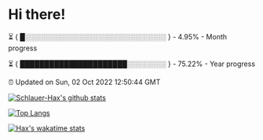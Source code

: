 # Hi there!

⏳ { █░░░░░░░░░░░░░░░░░░░░░░░░░░░░░ } - 4.95% - Month progress

⏳ { ██████████████████████░░░░░░░░ } - 75.22% - Year progress

⏰ Updated on Sun, 02 Oct 2022 12:50:44 GMT


[![Schlauer-Hax's github stats](https://github-readme-stats.vercel.app/api?username=Schlauer-Hax&show_icons=true&theme=dark&count_private=true)](https://github.com/Schlauer-Hax)


[![Top Langs](https://github-readme-stats.vercel.app/api/top-langs/?username=Schlauer-Hax&layout=compact&theme=dark)](https://github.com/Schlauer-Hax?tab=repositories)


[![Hax's wakatime stats](https://github-readme-stats.vercel.app/api/wakatime?username=Hax&theme=dark)](https://wakatime.com/@Hax)

